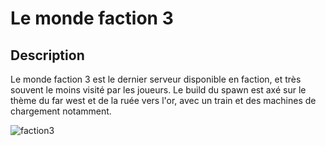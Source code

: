 # Le monde faction 3

## Description 
Le monde faction 3 est le dernier serveur disponible en faction, et très souvent le moins visité par les joueurs. Le build du spawn est axé sur le thème du far west et de la ruée vers l'or, avec un train et des machines de chargement notamment.

![faction3](https://raw.githubusercontent.com/HisteriaMC/histeria-wiki/main/.assets/pictures/faction3.png)